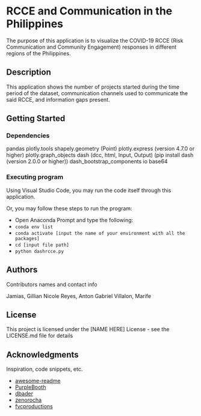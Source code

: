 # RCCE and Communication in the Philippines

The purpose of this application is to visualize the COVID-19 RCCE (Risk Communication and Community Engagement) responses in different regions of the Philippines. 

## Description

This application shows the number of projects started during the time period of the dataset, communication channels used to communicate the said RCCE, and information gaps present.

## Getting Started

### Dependencies

pandas
plotly.tools
shapely.geometry (Point)
plotly.express (version 4.7.0 or higher)
plotly.graph_objects
dash (dcc, html, Input, Output) (pip install dash (version 2.0.0 or higher))
dash_bootstrap_components
io
base64

### Executing program

Using Visual Studio Code, you may run the code itself through this application.

Or, you may follow these steps to run the program:
* Open Anaconda Prompt and type the following:
* ```conda env list ```
* ```conda activate [input the name of your environment with all the packages]```
* ```cd [input file path]```
* ```python dashrcce.py```



## Authors

Contributors names and contact info

Jamias, Gillian Nicole
Reyes, Anton Gabriel
Villalon, Marife


## License

This project is licensed under the [NAME HERE] License - see the LICENSE.md file for details

## Acknowledgments

Inspiration, code snippets, etc.
* [awesome-readme](https://github.com/matiassingers/awesome-readme)
* [PurpleBooth](https://gist.github.com/PurpleBooth/109311bb0361f32d87a2)
* [dbader](https://github.com/dbader/readme-template)
* [zenorocha](https://gist.github.com/zenorocha/4526327)
* [fvcproductions](https://gist.github.com/fvcproductions/1bfc2d4aecb01a834b46)

